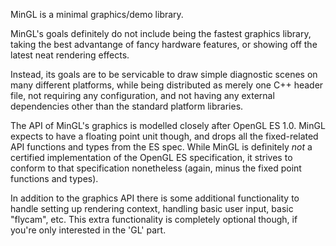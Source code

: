 MinGL is a minimal graphics/demo library.

MinGL's goals definitely do not include being the fastest graphics library, taking the best advantange of fancy hardware features, or showing off the latest neat rendering effects.

Instead, its goals are to be servicable to draw simple diagnostic scenes on many different platforms, while being distributed as merely one C++ header file, not requiring any configuration, and not having any external dependencies other than the standard platform libraries.

The API of MinGL's graphics is modelled closely after OpenGL ES 1.0. MinGL expects to have a floating point unit though, and drops all the fixed-related API functions and types from the ES spec. While MinGL is definitely _not_ a certified implementation of the OpenGL ES specification, it strives to conform to that specification nonetheless (again, minus the fixed point functions and types).

In addition to the graphics API there is some additional functionality to handle setting up rendering context, handling basic user input, basic "flycam", etc. This extra functionality is completely optional though, if you're only interested in the 'GL' part.